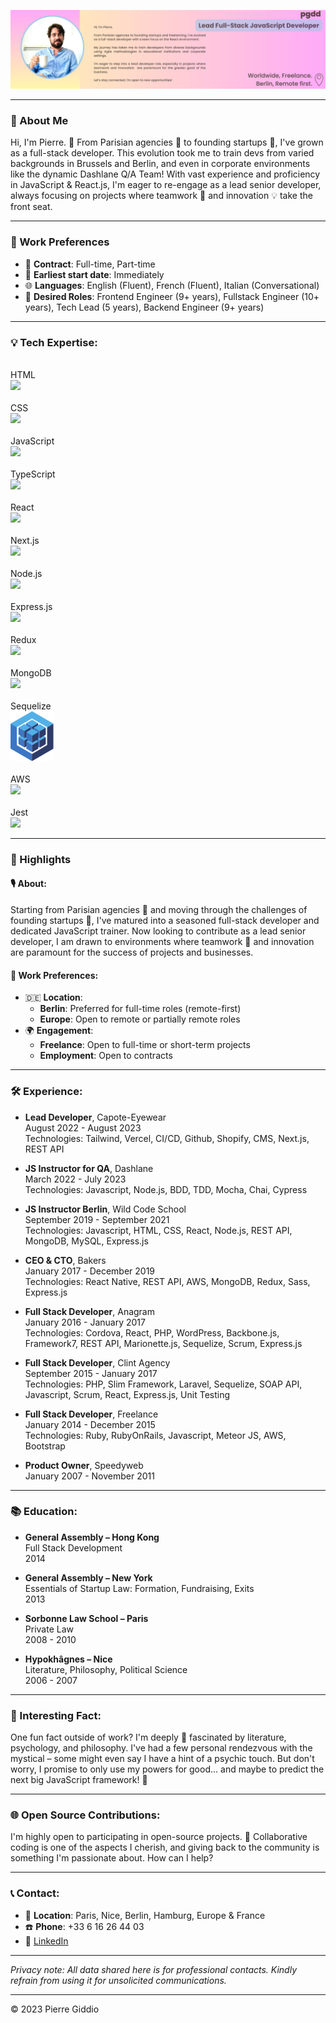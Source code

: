 ![Header Image](./images/github-profile-header.svg)

---

### 📌 About Me
Hi, I'm Pierre. 🚀 From Parisian agencies 🗼 to founding startups 🌆, I've grown as a full-stack developer. This evolution took me to train devs from varied backgrounds in Brussels and Berlin, and even in corporate environments like the dynamic Dashlane Q/A Team! With vast experience and proficiency in JavaScript & React.js, I'm eager to re-engage as a lead senior developer, always focusing on projects where teamwork 🤝 and innovation 💡 take the front seat.

---

### 🎯 Work Preferences
- 🚀 **Contract**: Full-time, Part-time  
- 📅 **Earliest start date**: Immediately  
- 🌐 **Languages**: English (Fluent), French (Fluent), Italian (Conversational)  
- 💼 **Desired Roles**: Frontend Engineer (9+ years), Fullstack Engineer (10+ years), Tech Lead (5 years), Backend Engineer (9+ years)

---

### 💡 Tech Expertise:

<br>HTML<br>  <img src="https://upload.wikimedia.org/wikipedia/commons/thumb/6/61/HTML5_logo_and_wordmark.svg/260px-HTML5_logo_and_wordmark.svg.png" height="80">
<br><br>CSS  <br><img src="https://upload.wikimedia.org/wikipedia/commons/thumb/d/d5/CSS3_logo_and_wordmark.svg/726px-CSS3_logo_and_wordmark.svg.png" height="80">
<br><br>JavaScript  <br><img src="https://upload.wikimedia.org/wikipedia/commons/6/6a/JavaScript-logo.png" height="80">
<br><br>TypeScript  <br><img src="https://upload.wikimedia.org/wikipedia/commons/4/4c/Typescript_logo_2020.svg" height="80">
<br><br>React<br><img src="https://upload.wikimedia.org/wikipedia/commons/thumb/a/a7/React-icon.svg/1024px-React-icon.svg.png" height="80">
<br><br>Next.js<br><img src="https://upload.wikimedia.org/wikipedia/commons/8/8e/Nextjs-logo.svg" height="50">
<br><br>Node.js<br><img src="https://upload.wikimedia.org/wikipedia/commons/thumb/d/d9/Node.js_logo.svg/1180px-Node.js_logo.svg.png" height="80">
<br><br>Express.js <br><img src="https://upload.wikimedia.org/wikipedia/commons/6/64/Expressjs.png" height="80">
<br><br>Redux<br><img src="https://upload.wikimedia.org/wikipedia/commons/3/30/Redux_Logo.png" height="80">
<br><br>MongoDB<br><img src="https://upload.wikimedia.org/wikipedia/fr/4/45/MongoDB-Logo.svg" height="80">
<br><br>Sequelize<br><img src="https://raw.githubusercontent.com/sequelize/sequelize/main/logo.svg" height="80">
<br><br>AWS <br><img src="https://upload.wikimedia.org/wikipedia/commons/thumb/9/93/Amazon_Web_Services_Logo.svg/1024px-Amazon_Web_Services_Logo.svg.png?20170912170050" height="80">
<br><br>Jest <br><img src="https://raw.githubusercontent.com/jestjs/jest/main/website/static/img/jest-readme-headline.png" height="80">

---

### 🌟 Highlights

#### 🎙️ About:
Starting from Parisian agencies 🗼 and moving through the challenges of founding startups 🌆, I've matured into a seasoned full-stack developer and dedicated JavaScript trainer. Now looking to contribute as a lead senior developer, I am drawn to environments where teamwork 🤝 and innovation are paramount for the success of projects and businesses.

#### 📍 Work Preferences:
- 🇩🇪 **Location**: 
  - **Berlin**: Preferred for full-time roles (remote-first)
  - **Europe**: Open to remote or partially remote roles
- 🌍 **Engagement**: 
  - **Freelance**: Open to full-time or short-term projects
  - **Employment**: Open to contracts
---

### 🛠️ Experience:

- **Lead Developer**, Capote-Eyewear  
  August 2022 - August 2023  
  Technologies: Tailwind, Vercel, CI/CD, Github, Shopify, CMS, Next.js, REST API

- **JS Instructor for QA**, Dashlane  
  March 2022 - July 2023  
  Technologies: Javascript, Node.js, BDD, TDD, Mocha, Chai, Cypress

- **JS Instructor Berlin**, Wild Code School  
  September 2019 - September 2021  
  Technologies: Javascript, HTML, CSS, React, Node.js, REST API, MongoDB, MySQL, Express.js

- **CEO & CTO**, Bakers  
  January 2017 - December 2019  
  Technologies: React Native, REST API, AWS, MongoDB, Redux, Sass, Express.js

- **Full Stack Developer**, Anagram  
  January 2016 - January 2017  
  Technologies: Cordova, React, PHP, WordPress, Backbone.js, Framework7, REST API, Marionette.js, Sequelize, Scrum, Express.js

- **Full Stack Developer**, Clint Agency  
  September 2015 - January 2017  
  Technologies: PHP, Slim Framework, Laravel, Sequelize, SOAP API, Javascript, Scrum, React, Express.js, Unit Testing

- **Full Stack Developer**, Freelance  
  January 2014 - December 2015  
  Technologies: Ruby, RubyOnRails, Javascript, Meteor JS, AWS, Bootstrap

- **Product Owner**, Speedyweb  
  January 2007 - November 2011

---

### 📚 Education:

- **General Assembly – Hong Kong**  
  Full Stack Development  
  2014

- **General Assembly – New York**  
  Essentials of Startup Law: Formation, Fundraising, Exits  
  2013

- **Sorbonne Law School – Paris**  
  Private Law  
  2008 - 2010

- **Hypokhâgnes – Nice**  
  Literature, Philosophy, Political Science  
  2006 - 2007

---

### 💭 Interesting Fact:
One fun fact outside of work? I'm deeply 📖 fascinated by literature, psychology, and philosophy. I've had a few personal rendezvous with the mystical – some might even say I have a hint of a psychic touch. But don't worry, I promise to only use my powers for good... and maybe to predict the next big JavaScript framework! 🔮

---

### 🌐 Open Source Contributions:
I'm highly open to participating in open-source projects. 🤝 Collaborative coding is one of the aspects I cherish, and giving back to the community is something I'm passionate about. How can I help?

---

### 📞 Contact:
- 📍 **Location**: Paris, Nice, Berlin, Hamburg, Europe & France
- ☎️ **Phone**: +33 6 16 26 44 03
- 💼 [LinkedIn](https://www.linkedin.com/in/pierregiddio/)

---

*Privacy note: All data shared here is for professional contacts. Kindly refrain from using it for unsolicited communications.*

---

© 2023 Pierre Giddio
